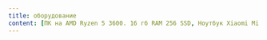 ```yaml
---
title: оборудование
content: [ПК на AMD Ryzen 5 3600. 16 гб RAM 256 SSD, Ноутбук Xiaomi Mi Notebook Light 15.6, 2 монитора AOC, 27 дюймов, Клавиатура Anne Pro 2, Мышь Logitech G Pro Wireless, Смартфон Google Pixel 4]
---
```

